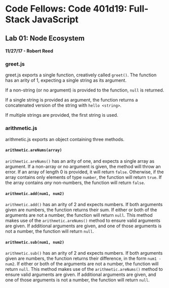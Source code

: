 # Code Fellows: Code 401d19: Full-Stack JavaScript
## Lab 01: Node Ecosystem
#### 11/27/17 - Robert Reed

### greet.js
greet.js exports a single function, creatively called `greet()`. The function has an arity of 1, expecting a single string as its argument.

If a non-string (or no argument) is provided to the function, `null` is returned. 

If a single string is provided as argument, the function returns a concatenated version of the string with `hello <string>`.

If multiple strings are provided, the first string is used.

### arithmetic.js
arithmetic.js exports an object containing three methods.

#### `arithmetic.areNums(array)`
`arithmetic.areNums()` has an arity of one, and expects a single array as argument. If a non-array or no argument is given, the method will throw an error. If an array of length 0 is provided, it will return `false`. Otherwise, if the array contains only elements of type `number`, the function will return `true`. If the array contains _any_ non-numbers, the function will return `false`.

#### `arithmetic.add(num1, num2)`
`arithmetic.add()` has an arity of 2 and expects numbers. If both arguments given are numbers, the function returns their sum. If either or both of the arguments are not a number, the function will return `null`. This method makes use of the `arithmetic.areNums()` method to ensure valid arguments are given. If additional arguments are given, and one of those arguments is not a number, the function will return `null`.

#### `arithmetic.sub(num1, num2)`
`arithmetic.sub()` has an arity of 2 and expects numbers. If both arguments given are numbers, the function returns their difference, in the form `num1 - num2`. If either or both of the arguments are not a number, the function will return `null`. This method makes use of the `arithmetic.areNums()` method to ensure valid arguments are given. If additional arguments are given, and one of those arguments is not a number, the function will return `null`.
